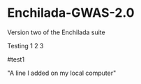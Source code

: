 # Enchilada-GWAS-2.0
Version two of the Enchilada suite


Testing 1 2 3 


#test1

"A line I added on my local computer"

